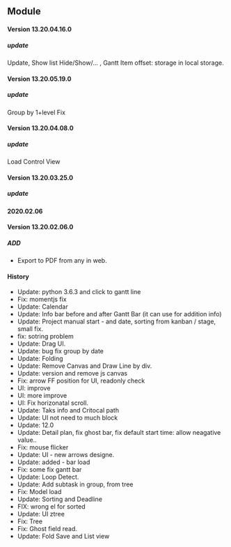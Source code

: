## Module <Project Native>


#### Version 13.20.04.16.0
##### update
Update, Show list Hide/Show/... , Gantt Item offset: storage in local storage.

#### Version 13.20.05.19.0
##### update
Group by 1+level Fix


#### Version 13.20.04.08.0
##### update
Load Control View


#### Version 13.20.03.25.0
##### update


#### 2020.02.06
#### Version 13.20.02.06.0
##### ADD

- Export to PDF from any in web.


#### History
- Update: python 3.6.3 and click to gantt line
- Fix: momentjs fix
- Update: Calendar
- Update: Info bar before and after Gantt Bar (it can use for addition info)
- Update: Project manual start - and date, sorting from kanban / stage, small fix.
- fix: sotring problem
- Update: Drag UI.
- Update: bug fix group by date 
- Update: Folding
- Update: Remove Canvas and Draw Line by div.
- Update: version and remove js canvas
- Fix: arrow FF position for UI, readonly check
- UI: improve
- UI: more improve
- UI: Fix horizonatal scroll.
- Update: Taks info and Critocal path
- Update: UI not need to much block
- Update: 12.0
- Update: Detail plan, fix ghost bar, fix default start time: allow neagative value..
- Fix: mouse flicker 
- Update: UI - new arrows designe.
- Update: added - bar load
- Fix: some fix gantt bar
- Update: Loop Detect.
- Update: Add subtask in group, from tree
- Fix: Model load
- Update: Sorting and Deadline
- FIX: wrong el for sorted
- Update: UI ztree
- Fix: Tree
- Fix: Ghost field read.
- Update: Fold Save and List view

